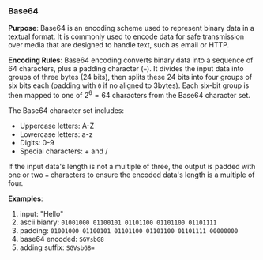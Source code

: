 ### Base64

**Purpose**:
Base64 is an encoding scheme used to represent binary data in a textual format. It is commonly used to encode data for safe transmission over media that are designed to handle text, such as email or HTTP.

**Encoding Rules**:
Base64 encoding converts binary data into a sequence of 64 characters, plus a padding character (`=`). It divides the input data into groups of three bytes (24 bits), then splits these 24 bits into four groups of six bits each (padding with `0` if no aligned to 3bytes). Each six-bit group is then mapped to one of $2^6=64$ characters from the Base64 character set.

The Base64 character set includes:
- Uppercase letters: A-Z
- Lowercase letters: a-z
- Digits: 0-9
- Special characters: + and /

If the input data's length is not a multiple of three, the output is padded with one or two `=` characters to ensure the encoded data's length is a multiple of four.

**Examples**:
1. input: "Hello"
2. ascii bianry: `01001000 01100101 01101100 01101100 01101111`
3. padding: `01001000 01100101 01101100 01101100 01101111 00000000`
4. base64 encoded: `SGVsbG8`
5. adding suffix: `SGVsbG8=`
